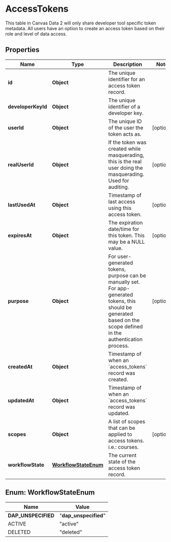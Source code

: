 

# AccessTokens

This table in Canvas Data 2 will only share developer tool specific token metadata. All users have an option to create an access token based on their role and level of data access.

## Properties

| Name | Type | Description | Notes |
|------------ | ------------- | ------------- | -------------|
|**id** | **Object** | The unique identifier for an access token record. |  |
|**developerKeyId** | **Object** | The unique identifier of a developer key. |  |
|**userId** | **Object** | The unique ID of the user the token acts as. |  [optional] |
|**realUserId** | **Object** | If the token was created while masquerading, this is the real user doing the masquerading. Used for auditing. |  [optional] |
|**lastUsedAt** | **Object** | Timestamp of last access using this access token. |  [optional] |
|**expiresAt** | **Object** | The expiration date/time for this token. This may be a NULL value. |  [optional] |
|**purpose** | **Object** | For user-generated tokens, purpose can be manually set. For app-generated tokens, this should be generated based on the scope defined in the authentication process. |  [optional] |
|**createdAt** | **Object** | Timestamp of when an &#x60;access_tokens&#x60; record was created. |  |
|**updatedAt** | **Object** | Timestamp of when an &#x60;access_tokens&#x60; record was updated. |  |
|**scopes** | **Object** | A list of scopes that can be applied to access tokens. i.e.: courses. |  [optional] |
|**workflowState** | [**WorkflowStateEnum**](#WorkflowStateEnum) | The current state of the access token record. |  |



## Enum: WorkflowStateEnum

| Name | Value |
|---- | -----|
| __DAP_UNSPECIFIED__ | &quot;__dap_unspecified__&quot; |
| ACTIVE | &quot;active&quot; |
| DELETED | &quot;deleted&quot; |



